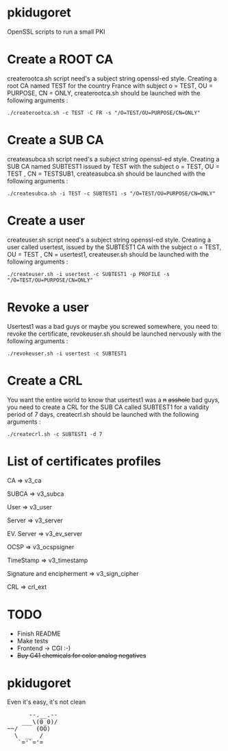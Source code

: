 pkidugoret
==========

OpenSSL scripts to run a small PKI

Create a ROOT CA
================
createrootca.sh script need's a subject string openssl-ed style. 
Creating a root CA named TEST for the country France with subject o = TEST, OU = PURPOSE, CN = ONLY, createrootca.sh should be launched with the following arguments :
```shell
./createrootca.sh -c TEST -C FR -s "/O=TEST/OU=PURPOSE/CN=ONLY"
```

Create a SUB CA
===============
createasubca.sh script need's a subject string openssl-ed style.
Creating a SUB CA named SUBTEST1 issued by TEST with the subject o = TEST, OU = TEST , CN = TESTSUB1, createasubca.sh should be launched with the following arguments :
```shell
./createsubca.sh -i TEST -c SUBTEST1 -s "/O=TEST/OU=PURPOSE/CN=ONLY"
```

Create a user
=============
createuser.sh script need's a subject string openssl-ed style.
Creating a user called usertest, issued by the SUBTEST1 CA with the subject o = TEST, OU = TEST , CN = usertest1, createuser.sh should be launched with the following arguments :
```shell
./createuser.sh -i usertest -c SUBTEST1 -p PROFILE -s "/O=TEST/OU=PURPOSE/CN=ONLY"
```

Revoke a user
==============
Usertest1 was a bad guys or maybe you screwed somewhere, you need to revoke the certificate, revokeuser.sh should be launched nervously with the following arguments :
```shell
./revokeuser.sh -i usertest -c SUBTEST1
```

Create a CRL
============
You want the entire world to know that usertest1 was a ~~n~~ ~~asshole~~ bad guys, you need to create a CRL for the SUB CA called SUBTEST1 for a validity period of 7 days, createcrl.sh should be launched with the following arguments :
```shell
./createcrl.sh -c SUBTEST1 -d 7
```

List of certificates profiles
=============================

CA => v3_ca

SUBCA => v3_subca

User => v3_user 

Server => v3_server

EV. Server => v3_ev_server

OCSP => v3_ocspsigner

TimeStamp => v3_timestamp 

Signature and encipherment => v3_sign_cipher

CRL => crl_ext


TODO
====
- Finish README
- Make tests
- Frontend -> CGI :-)
- ~~Buy C41 chemicals for color analog negatives~~

pkidugoret
==========
Even it's easy, it's not clean
<pre>
      --.__.--
    ___\(0_0)/
~~/     (OO)
  \  __  /
   `='`='=
</pre>
